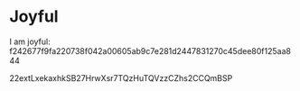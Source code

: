 # Joyful

I am joyful: f242677f9fa220738f042a00605ab9c7e281d2447831270c45dee80f125aa844


22extLxekaxhkSB27HrwXsr7TQzHuTQVzzCZhs2CCQmBSP